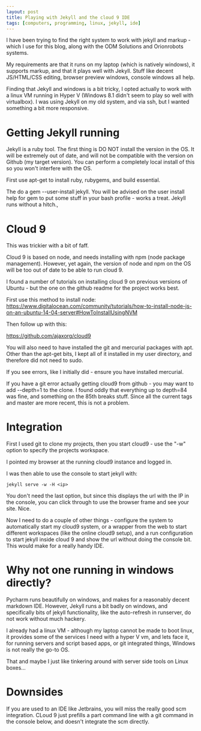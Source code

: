 ```yaml
---
layout: post
title: Playing with Jekyll and the cloud 9 IDE
tags: [computers, programming, linux, jekyll, ide]
---
```

I have been trying to find the right system to work with jekyll and markup - which I use for this blog, along with the ODM Solutions and Orionrobots systems.

My requirements are that it runs on my laptop (which is natively windows), it supports markup, and that it plays well with Jekyll. Stuff like decent JS/HTML/CSS editing, browser preview windows, console windows all help.

Finding that Jekyll and windows is a bit tricky, I opted actually to work with a linux VM running in Hyper V (Windows 8.1 didn't seem to play so well with virtualbox). I was using Jekyll on my old system, and via ssh, but I wanted something a bit more responsive.

# Getting Jekyll running

Jekyll is a ruby tool. The first thing is DO NOT install the version in the OS. It will be extremely out of date, and will not be compatible with the version on Github (my target version). You can perform a completely local install of this so you won't interfere with the OS.

First use apt-get to install ruby, rubygems, and build essential.

The do a gem --user-install jekyll. You will be advised on the user install help for gem to put some stuff in your bash profile - works a treat. Jekyll runs without a hitch.,

# Cloud 9

This was trickier with a bit of faff.

Cloud 9 is based on node, and needs installing with npm (node package management). However, yet again, the version of node and npm on the OS will be too out of date to be able to run cloud 9.

I found a number of tutorials on installing cloud 9 on previous versions of Ubuntu - but the one on the github readme for the project works best.

First use this method to install node: <https://www.digitalocean.com/community/tutorials/how-to-install-node-js-on-an-ubuntu-14-04-server#HowToInstallUsingNVM>

Then follow up with this:

<https://github.com/ajaxorg/cloud9>

You will also need to have installed the git and mercurial packages with apt. 
Other than the apt-get bits, I kept all of it installed in my user directory, and therefore did not need to sudo.

If you see errors, like I initially did - ensure you have installed mercurial.

If you have a git error actually getting cloud9 from github - you may want to add --depth=1 to the clone. I found oddly that everything up to depth=84 was fine, and something on the 85th breaks stuff. Since all the current tags and master are more recent, this is not a problem.

# Integration

First I used git to clone my projects, then you start cloud9 - use the "-w" option to specify the projects workspace. 

I pointed my browser at the running cloud9 instance and logged in.

I was then able to use the console to start jekyll with:

    jekyll serve -w -H <ip>
    
You don't need the last option, but since this displays the url with the IP in the console, you can click through to use the browser frame and see your site. Nice. 

Now I need to do a couple of other things - configure the system to automatically start my cloud9 system, or a wrapper from the web to start different workspaces (like the online cloud9 setup), and a run configuration to start jekyll inside cloud 9 and show the url without doing the console bit. This would make for a really handy IDE.

# Why not one running in windows directly?

Pycharm runs beautifully on windows, and makes for a reasonably decent markdown IDE. However, Jekyll runs a bit badly on windows, and specifically bits of jekyll functionality, like the auto-refresh in runserver, do not work without much hackery.

I already had a linux VM - although my laptop cannot be made to boot linux, it provides some of the services I need with a hyper V vm, and lets face it, for running servers and script based apps, or git integrated things, Windows is not really the go-to OS.

That and maybe I just like tinkering around with server side tools on Linux boxes...

# Downsides

If you are used to an IDE like Jetbrains, you will miss the really good scm integration. CLoud 9 just prefills a part command line with a git command in the console below, and doesn't integrate the scm directly. 


